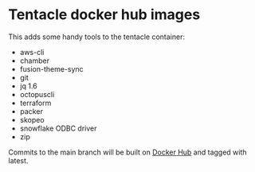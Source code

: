 # Tentacle docker hub images

This adds some handy tools to the tentacle container:

* aws-cli
* chamber
* fusion-theme-sync
* git
* jq 1.6
* octopuscli
* terraform
* packer
* skopeo
* snowflake ODBC driver
* zip

Commits to the main branch will be built on
[Docker Hub](https://hub.docker.com/r/viostream/tentacle) and tagged with
latest.
